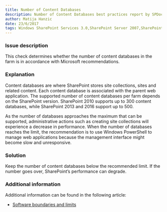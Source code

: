 ```yaml
---
title: Number of Content Databases
description: Number of Content Databases best practices report by SPDocKit determines whether the number of content databases in the farm is in accordance with Microsoft recommendations.
author: Matija Hanzic
date: 23/6/2017
tags: Windows SharePoint Services 3.0,SharePoint Server 2007,SharePoint Foundation 2010,SharePoint Server 2010,SharePoint Foundation 2013,SharePoint Server 2013,SharePoint Server 2016
---
```

### Issue description
This check determines whether the number of content databases in the farm is in accordance with Microsoft recommendations.
### Explanation
Content databases are where SharePoint stores site collections, sites and related content. Each content database is associated with the parent web application. The supported number of content databases per farm depends on the SharePoint version. SharePoint 2010 supports up to 300 content databases, while SharePoint 2013 and 2016 support up to 500.

As the number of databases approaches the maximum that can be supported, administrative actions such as creating site collections will experience a decrease in performance. When the number of databases reaches the limit, the recommendation is to use Windows PowerShell to manage web applications because the management interface might become slow and unresponsive.

### Solution
Keep the number of content databases below the recommended limit. If the number goes over, SharePoint’s performance can degrade.
### Additional information 
Additional information can be found in the following article:
* [Software boundaries and limits](https://technet.microsoft.com/en-us/library/cc262787%28v=office.15%29.aspx?f=255&MSPPError=-2147217396#ContentDB)
